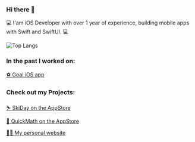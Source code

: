 ### Hi there 👋
 💻 I'am iOS Developer with over 1 year of experience, building mobile apps with Swift and SwiftUI. 💻
 
![Top Langs](https://github-readme-stats.vercel.app/api/top-langs/?username=michalik-michal&layout=compact&theme=github_dark)

### In the past I worked on:

   [⚽ Goal iOS app](https://apps.apple.com/us/app/goal/id518026818)

### Check out my Projects:

   [⛷️ SkiDay on the AppStore](https://apps.apple.com/pl/app/ski-day/id6443993407)
  
   [💯 QuickMath on the AppStore](https://apps.apple.com/pl/app/quick-mathematics/id1621110947)
  
   [👨‍💻 My personal website](https://www.michalmichalik.com/)
  
  
<!--
**michalik-michal/michalik-michal** is a ✨ _special_ ✨ repository because its `README.md` (this file) appears on your GitHub profile.

Here are some ideas to get you started:

- 🔭 I’m currently working on ...
- 🌱 I’m currently learning ...
- 👯 I’m looking to collaborate on ...
- 🤔 I’m looking for help with ...
- 💬 Ask me about ...
- 📫 How to reach me: ...
- 😄 Pronouns: ...
- ⚡ Fun fact: ...
-->
